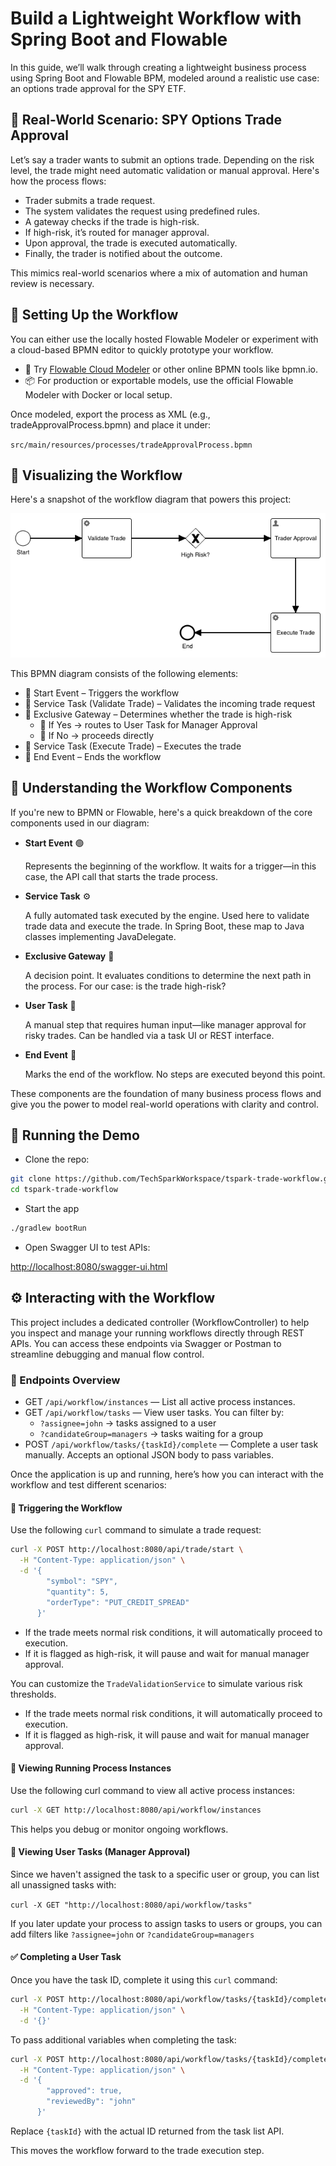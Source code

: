 # Build a Lightweight Workflow with Spring Boot and Flowable

In this guide, we’ll walk through creating a lightweight business process using Spring Boot and Flowable BPM, modeled around a realistic use case: an options trade approval for the SPY ETF.

## 🎯 Real-World Scenario: SPY Options Trade Approval

Let’s say a trader wants to submit an options trade. Depending on the risk level, the trade might need automatic validation or manual approval. Here's how the process flows:

- Trader submits a trade request.
- The system validates the request using predefined rules.
- A gateway checks if the trade is high-risk.
- If high-risk, it’s routed for manager approval.
- Upon approval, the trade is executed automatically.
- Finally, the trader is notified about the outcome.

This mimics real-world scenarios where a mix of automation and human review is necessary.

## 🧰 Setting Up the Workflow

You can either use the locally hosted Flowable Modeler or experiment with a cloud-based BPMN editor to quickly prototype your workflow.

- 🔗 Try [Flowable Cloud Modeler](https://www.flowable.com/trial) or other online BPMN tools like bpmn.io.
- 📦 For production or exportable models, use the official Flowable Modeler with Docker or local setup.

Once modeled, export the process as XML (e.g., tradeApprovalProcess.bpmn) and place it under:

`src/main/resources/processes/tradeApprovalProcess.bpmn`

## 🧰 Visualizing the Workflow

Here's a snapshot of the workflow diagram that powers this project:

![Trade Approval Workflow Diagram](https://raw.githubusercontent.com/CodrixWorkspace/KnowledgeBase/main/articles/images/trade_approval_process.png)

This BPMN diagram consists of the following elements:

- 🔹 Start Event – Triggers the workflow
- 🔹 Service Task (Validate Trade) – Validates the incoming trade request
- 🔹 Exclusive Gateway – Determines whether the trade is high-risk
    - 🔸 If Yes → routes to User Task for Manager Approval
    - 🔸 If No → proceeds directly
- 🔹 Service Task (Execute Trade) – Executes the trade
- 🔹 End Event – Ends the workflow

## 🧠 Understanding the Workflow Components

If you're new to BPMN or Flowable, here's a quick breakdown of the core components used in our diagram:

- **Start Event** 🟢

    Represents the beginning of the workflow. It waits for a trigger—in this case, the API call that starts the trade process.

- **Service Task** ⚙️

    A fully automated task executed by the engine. Used here to validate trade data and execute the trade. In Spring Boot, these map to Java classes implementing JavaDelegate.

- **Exclusive Gateway** 🔀

    A decision point. It evaluates conditions to determine the next path in the process. For our case: is the trade high-risk?

- **User Task** 👤

    A manual step that requires human input—like manager approval for risky trades. Can be handled via a task UI or REST interface.

- **End Event** 🔴

    Marks the end of the workflow. No steps are executed beyond this point.

These components are the foundation of many business process flows and give you the power to model real-world operations with clarity and control.

## 🚀 Running the Demo

- Clone the repo:

```bash
git clone https://github.com/TechSparkWorkspace/tspark-trade-workflow.git
cd tspark-trade-workflow
```

- Start the app

```bash
./gradlew bootRun
```

- Open Swagger UI to test APIs:

[http://localhost:8080/swagger-ui.html](http://localhost:8080/swagger-ui.html)

## ⚙️ Interacting with the Workflow

This project includes a dedicated controller (WorkflowController) to help you inspect and manage your running workflows directly through REST APIs. You can access these endpoints via Swagger or Postman to streamline debugging and manual flow control.

### 📌 Endpoints Overview

- GET `/api/workflow/instances` — List all active process instances.
- GET `/api/workflow/tasks` — View user tasks. You can filter by:
  - `?assignee=john` → tasks assigned to a user
  - `?candidateGroup=managers` → tasks waiting for a group
- POST `/api/workflow/tasks/{taskId}/complete` — Complete a user task manually. Accepts an optional JSON body to pass variables.

Once the application is up and running, here’s how you can interact with the workflow and test different scenarios:

#### 🔄 Triggering the Workflow

Use the following `curl` command to simulate a trade request:

```bash
curl -X POST http://localhost:8080/api/trade/start \
  -H "Content-Type: application/json" \
  -d '{
        "symbol": "SPY",
        "quantity": 5,
        "orderType": "PUT_CREDIT_SPREAD"
      }'
```

- If the trade meets normal risk conditions, it will automatically proceed to execution.
- If it is flagged as high-risk, it will pause and wait for manual manager approval.

You can customize the `TradeValidationService` to simulate various risk thresholds.

- If the trade meets normal risk conditions, it will automatically proceed to execution.
- If it is flagged as high-risk, it will pause and wait for manual manager approval.

#### 🧾 Viewing Running Process Instances

Use the following curl command to view all active process instances:

```bash
curl -X GET http://localhost:8080/api/workflow/instances
```

This helps you debug or monitor ongoing workflows.

#### 👤 Viewing User Tasks (Manager Approval)

Since we haven't assigned the task to a specific user or group, you can list all unassigned tasks with:

`curl -X GET "http://localhost:8080/api/workflow/tasks"`

If you later update your process to assign tasks to users or groups, you can add filters like `?assignee=john` or `?candidateGroup=managers`

#### ✅ Completing a User Task

Once you have the task ID, complete it using this `curl` command:

```bash
curl -X POST http://localhost:8080/api/workflow/tasks/{taskId}/complete \
  -H "Content-Type: application/json" \
  -d '{}'
```

To pass additional variables when completing the task:

```bash
curl -X POST http://localhost:8080/api/workflow/tasks/{taskId}/complete \
  -H "Content-Type: application/json" \
  -d '{
        "approved": true,
        "reviewedBy": "john"
      }'
```

Replace `{taskId}` with the actual ID returned from the task list API.

This moves the workflow forward to the trade execution step.
